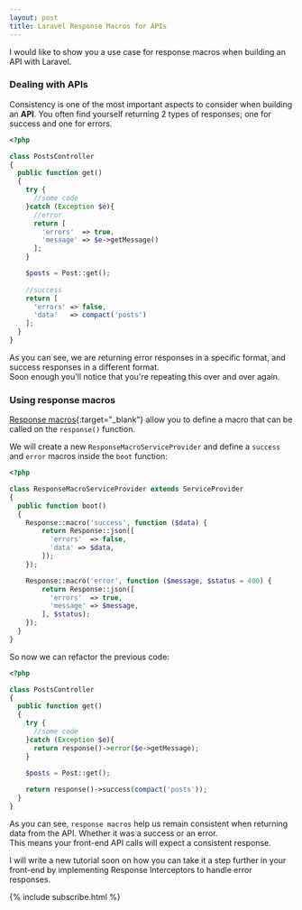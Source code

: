 ```yaml
---
layout: post
title: Laravel Response Macros for APIs
---
```


I would like to show you a use case for response macros when building an API with Laravel.


### Dealing with APIs

Consistency is one of the most important aspects to consider when building an **API**.
You often find yourself returning 2 types of responses; one for success and one for errors.

```php
<?php

class PostsController
{
  public function get()
  {
    try {
      //some code
    }catch (Exception $e){
      //error
      return [
        'errors'  => true,
        'message' => $e->getMessage()
      ];
    }

    $posts = Post::get();
  
    //success
    return [
      'errors' => false,
      'data'   => compact('posts')
    ];
  }
}
```

As you can see, we are returning error responses in a specific format, and success responses in a different format.  
Soon enough you'll notice that you're repeating this over and over again.

### Using response macros

[Response macros](https://laravel.com/docs/5.2/responses#response-macros){:target="_blank"}
allow you to define a macro that can be called on the `response()` function.  

We will create a new `ResponseMacroServiceProvider` and define a `success` and `error` macros inside the `boot` function: 

```php
<?php

class ResponseMacroServiceProvider extends ServiceProvider
{
  public function boot()
  {
    Response::macro('success', function ($data) {
        return Response::json([
          'errors'  => false,
          'data' => $data,
        ]);
    });

    Response::macro('error', function ($message, $status = 400) {
        return Response::json([
          'errors'  => true,
          'message' => $message,
        ], $status);
    });
  }
}
```

So now we can refactor the previous code:

```php
<?php

class PostsController
{
  public function get()
  {
    try {
      //some code
    }catch (Exception $e){
      return response()->error($e->getMessage);
    }

    $posts = Post::get();
  
    return response()->success(compact('posts'));
  }
}
```

As you can see, `response macros` help us remain consistent when returning data from the API. Whether it was a success or an error.  
This means your front-end API calls will expect a consistent response.  


I will write a new tutorial soon on how you can take it a step further in your front-end by implementing Response Interceptors to handle error responses.

{% include subscribe.html %}